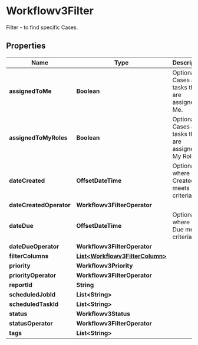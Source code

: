 

# Workflowv3Filter

Filter - to find specific Cases.

## Properties

| Name | Type | Description | Notes |
|------------ | ------------- | ------------- | -------------|
|**assignedToMe** | **Boolean** | Optional: Cases and tasks that are assigned to Me. |  [optional] |
|**assignedToMyRoles** | **Boolean** | Optional: Cases and tasks that are assigned to My Roles. |  [optional] |
|**dateCreated** | **OffsetDateTime** | Optional: where Date Created meets criteria. |  [optional] |
|**dateCreatedOperator** | **Workflowv3FilterOperator** |  |  [optional] |
|**dateDue** | **OffsetDateTime** | Optional: where Date Due meets criteria. |  [optional] |
|**dateDueOperator** | **Workflowv3FilterOperator** |  |  [optional] |
|**filterColumns** | [**List&lt;Workflowv3FilterColumn&gt;**](Workflowv3FilterColumn.md) |  |  [optional] |
|**priority** | **Workflowv3Priority** |  |  [optional] |
|**priorityOperator** | **Workflowv3FilterOperator** |  |  [optional] |
|**reportId** | **String** |  |  [optional] |
|**scheduledJobId** | **List&lt;String&gt;** |  |  [optional] |
|**scheduledTaskId** | **List&lt;String&gt;** |  |  [optional] |
|**status** | **Workflowv3Status** |  |  [optional] |
|**statusOperator** | **Workflowv3FilterOperator** |  |  [optional] |
|**tags** | **List&lt;String&gt;** |  |  [optional] |



